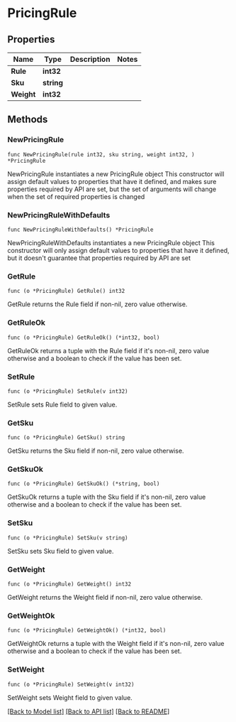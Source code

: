 # PricingRule

## Properties

Name | Type | Description | Notes
------------ | ------------- | ------------- | -------------
**Rule** | **int32** |  | 
**Sku** | **string** |  | 
**Weight** | **int32** |  | 

## Methods

### NewPricingRule

`func NewPricingRule(rule int32, sku string, weight int32, ) *PricingRule`

NewPricingRule instantiates a new PricingRule object
This constructor will assign default values to properties that have it defined,
and makes sure properties required by API are set, but the set of arguments
will change when the set of required properties is changed

### NewPricingRuleWithDefaults

`func NewPricingRuleWithDefaults() *PricingRule`

NewPricingRuleWithDefaults instantiates a new PricingRule object
This constructor will only assign default values to properties that have it defined,
but it doesn't guarantee that properties required by API are set

### GetRule

`func (o *PricingRule) GetRule() int32`

GetRule returns the Rule field if non-nil, zero value otherwise.

### GetRuleOk

`func (o *PricingRule) GetRuleOk() (*int32, bool)`

GetRuleOk returns a tuple with the Rule field if it's non-nil, zero value otherwise
and a boolean to check if the value has been set.

### SetRule

`func (o *PricingRule) SetRule(v int32)`

SetRule sets Rule field to given value.


### GetSku

`func (o *PricingRule) GetSku() string`

GetSku returns the Sku field if non-nil, zero value otherwise.

### GetSkuOk

`func (o *PricingRule) GetSkuOk() (*string, bool)`

GetSkuOk returns a tuple with the Sku field if it's non-nil, zero value otherwise
and a boolean to check if the value has been set.

### SetSku

`func (o *PricingRule) SetSku(v string)`

SetSku sets Sku field to given value.


### GetWeight

`func (o *PricingRule) GetWeight() int32`

GetWeight returns the Weight field if non-nil, zero value otherwise.

### GetWeightOk

`func (o *PricingRule) GetWeightOk() (*int32, bool)`

GetWeightOk returns a tuple with the Weight field if it's non-nil, zero value otherwise
and a boolean to check if the value has been set.

### SetWeight

`func (o *PricingRule) SetWeight(v int32)`

SetWeight sets Weight field to given value.



[[Back to Model list]](../README.md#documentation-for-models) [[Back to API list]](../README.md#documentation-for-api-endpoints) [[Back to README]](../README.md)


